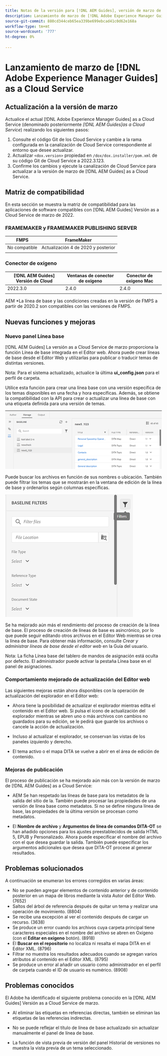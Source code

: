 ```yaml
---
title: Notas de la versión para [!DNL AEM Guides], versión de marzo de 2022
description: Lanzamiento de marzo de [!DNL Adobe Experience Manager Guides] as a Cloud Service
source-git-commit: 880cd344ceb65ea339be699ebcad41c0d62e168a
workflow-type: tm+mt
source-wordcount: '777'
ht-degree: 0%

---
```


# Lanzamiento de marzo de [!DNL Adobe Experience Manager Guides] as a Cloud Service

## Actualización a la versión de marzo

Actualice el actual [!DNL Adobe Experience Manager Guides] as a Cloud Service (denominado posteriormente *[!DNL AEM Guides]as a Cloud Service*) realizando los siguientes pasos:
1. Consulte el código Git de los Cloud Service y cambie a la rama configurada en la canalización de Cloud Service correspondiente al entorno que desee actualizar.
1. Actualizar `<dox.version>` propiedad en `/dox/dox.installer/pom.xml` de su código Git de Cloud Service a 2022.3.123.
1. Confirme los cambios y ejecute la canalización de Cloud Service para actualizar a la versión de marzo de [!DNL AEM Guides] as a Cloud Service.

## Matriz de compatibilidad

En esta sección se muestra la matriz de compatibilidad para las aplicaciones de software compatibles con [!DNL AEM Guides] Versión as a Cloud Service de marzo de 2022.

### FRAMEMAKER y FRAMEMAKER PUBLISHING SERVER

| FMPS | FrameMaker |
| --- | --- |
| No compatible | Actualización 4 de 2020 y posterior |
| | |


### Conector de oxígeno

| [!DNL AEM Guides] Versión de Cloud | Ventanas de conector de oxígeno | Conector de oxígeno Mac |
| --- | --- | --- |
| 2022.3.0 | 2.4.0 | 2.4.0 |
|  |  |  |

AEM *La línea de base y las condiciones creadas en la versión de FMPS a partir de 2020.2 son compatibles con las versiones de FMPS.

## Nuevas funciones y mejoras

### Nuevo panel Línea base

[!DNL AEM Guides] La versión as a Cloud Service de marzo proporciona la función Línea de base integrada en el Editor web. Ahora puede crear líneas de base desde el Editor Web y utilizarlas para publicar o traducir temas de distintas versiones.

Nota: Para el sistema actualizado, actualice la última **ui_config.json** para el perfil de carpeta.

Utilice esta función para crear una línea base con una versión específica de los temas disponibles en una fecha y hora específicas. Además, se obtiene la compatibilidad con la API para crear o actualizar una línea de base con una etiqueta definida para una versión de temas.

![pestaña administrar línea base](assets/baseline-manage.png)

Puede buscar los archivos en función de sus nombres o ubicación. También puede filtrar los temas que se mostrarán en la ventana de edición de la línea de base y ordenarlos según columnas específicas.

![pestaña administrar línea base](assets/baseline-filter.png)

Se ha mejorado aún más el rendimiento del proceso de creación de la línea de base. El proceso de creación de líneas de base es asincrónico, por lo que puede seguir editando otros archivos en el Editor Web mientras se crea la línea de base. Para obtener más información, consulte *Crear y administrar líneas de base desde el editor web* en la Guía del usuario.

Nota: La ficha Línea base del tablero de mandos de asignación está oculta por defecto. El administrador puede activar la pestaña Línea base en el panel de asignaciones.

### Comportamiento mejorado de actualización del Editor web

Las siguientes mejoras están ahora disponibles con la operación de actualización del explorador en el Editor web:

* Ahora tiene la posibilidad de actualizar el explorador mientras edita el contenido en el Editor web. Si pulsa el icono de actualización del explorador mientras se abren uno o más archivos con cambios no guardados para su edición, se le pedirá que guarde los archivos o cancele la acción de actualización.

* Incluso al actualizar el explorador, se conservan las vistas de los paneles izquierdo y derecho.

* El tema activo o el mapa DITA se vuelve a abrir en el área de edición de contenido.

### Mejoras de publicación

El proceso de publicación se ha mejorado aún más con la versión de marzo de [!DNL AEM Guides] as a Cloud Service:

* AEM Se han respetado las líneas de base para los metadatos de la salida del sitio de la. También puede procesar las propiedades de una versión de línea base como metadatos. Si no se define ninguna línea de base, las propiedades de la última versión se procesan como metadatos.

* El **Nombre de archivo** y **Argumentos de línea de comandos DITA-OT** se han añadido opciones para los ajustes preestablecidos de salida HTML 5, EPUB y Personalizado. Ahora puede especificar el nombre del archivo con el que desea guardar la salida. También puede especificar los argumentos adicionales que desea que DITA-OT procese al generar resultados.

## Problemas solucionados

A continuación se enumeran los errores corregidos en varias áreas:

* No se pueden agregar elementos de contenido anterior y de contenido posterior en un mapa de libros mediante la vista Autor del Editor Web. (7652)
* Saltos del árbol de referencia después de quitar un tema y realizar una operación de movimiento. (8804)
* Se recibe una excepción al ver el contenido después de cargar un recurso. (3638)
* Se produce un error cuando los archivos cuya carpeta principal tiene caracteres especiales en el nombre del archivo se abren en Oxígeno (con el **Editar en oxígeno** botón). (8918)
* El **Buscar en el repositorio** no localiza ni resalta el mapa DITA en el Editor XML. (8796)
* Filtrar no muestra los resultados adecuados cuando se agregan varios atributos al contenido en el Editor XML. (8795)
* Se produce un error al añadir un usuario como administrador en el perfil de carpeta cuando el ID de usuario es numérico. (8908)

## Problemas conocidos

El Adobe ha identificado el siguiente problema conocido en la [!DNL AEM Guides] Versión as a Cloud Service de marzo.

* Al eliminar las etiquetas en referencias directas, también se eliminan las etiquetas de las referencias indirectas.

* No se puede reflejar el título de línea de base actualizado sin actualizar manualmente el panel de línea de base.

* La función de vista previa de versión del panel Historial de versiones no muestra la vista previa de un tema seleccionado.
